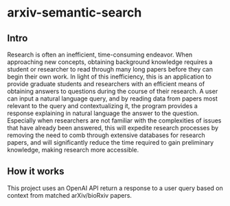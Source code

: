 # arxiv-semantic-search

## Intro
Research is often an inefficient, time-consuming endeavor. When approaching new concepts, obtaining background knowledge requires a student or researcher to read through many long papers before they can begin their own work. In light of this inefficiency, this is an application to provide graduate students and researchers with an efficient means of obtaining answers to questions during the course of their research. A user can input a natural language query, and by reading data from papers most relevant to the query and contextualizing it, the program provides a response explaining in natural language the answer to the question. Especially when researchers are not familiar with the complexities of issues that have already been answered, this will expedite research processes by removing the need to comb through extensive databases for research papers, and will significantly reduce the time required to gain preliminary knowledge, making research more accessible.

## How it works

This project uses an OpenAI API return a response to a user query based on context from matched arXiv/bioRxiv papers.




